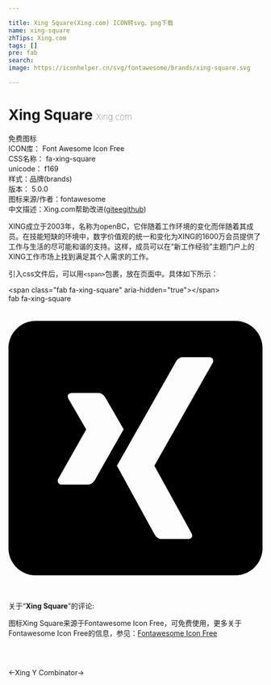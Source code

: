 ```yaml
---

title: Xing Square(Xing.com) ICON转svg、png下载
name: xing-square
zhTips: Xing.com
tags: []
pre: fab
search: 
image: https://iconhelper.cn/svg/fontawesome/brands/xing-square.svg

---
```


# Xing Square  <small style="font-size: 60%;font-weight: 100">Xing.com</small>


<div class="detail-page">
<p>
<span><span class="badge-success badge">免费图标</span> </span>
<br/>
<span>
ICON库：
<span class="badge-secondary badge">Font Awesome Icon Free</span> 
</span>
<br/>
<span>
CSS名称：
<span class="badge-secondary badge">fa-xing-square</span> 
</span>
<br/>
<span>
unicode：
<span class="badge-secondary badge">f169</span> 
<copy-btn content='f169' btn-title=""></copy-btn>
<copy-btn :content='String.fromCodePoint(parseInt("f169", 16))' btn-title="复制U"></copy-btn>
</span><br/><span>样式：<span class="badge-light badge">品牌(brands)</span></span>
<br/>
<span>
版本：
<span class="badge-secondary badge">5.0.0</span> 
</span>
<br/>
<span>图标来源/作者：<span class="badge-light badge">fontawesome</span></span> 
<br/>
<span class="zh-detail">中文描述：<span class="badge-primary badge">Xing.com</span><span class="help-link"><span>帮助改进</span>(<a href="https://gitee.com/liuwave/icon-helper/edit/master/json/fontawesome/brands/xing-square.json" target="_blank" rel="noopener noreferrer">gitee</a><a href="https://github.com/liuwave/icon-helper/edit/master/json/fontawesome/brands/xing-square.json" target="_blank" rel="noopener noreferrer">github</a></span>)</span><br/>
</p>
</div><div class="description description alert alert-light">XING成立于2003年，名称为openBC，它伴随着工作环境的变化而伴随着其成员。在技能短缺的环境中，数字价值观的统一和变化为XING的1600万会员提供了工作与生活的尽可能和谐的支持。这样，成员可以在“新工作经验”主题门户上的XING工作市场上找到满足其个人需求的工作。</div>
<div class="alert alert-dark">
  <i class="fab fa-xing-square fa-xs"></i>
  <i class="fab fa-xing-square fa-sm"></i>
  <i class="fab fa-xing-square fa-lg"></i>
  <i class="fab fa-xing-square fa-2x"></i>
  <i class="fab fa-xing-square fa-3x"></i>
  <i class="fab fa-xing-square fa-5x"></i>
  <i class="fab fa-xing-square fa-7x"></i>
</div>
<div>
  <p>引入css文件后，可以用<code>&lt;span&gt;</code>包裹，放在页面中。具体如下所示：    
  </p>
  <div class="alert alert-primary" style="font-size: 14px">
    &lt;span class="fab fa-xing-square" aria-hidden="true"&gt;&lt;/span&gt;
    <copy-btn content='<span class="fab fa-xing-square" aria-hidden="true"></span>'></copy-btn>
  </div>
  <div class="alert alert-secondary">
    <i class="fab fa-xing-square"
    style="font-size: 24px"
    aria-hidden="true"></i> fab fa-xing-square
    <copy-btn content="fab fa-xing-square" btn-title="复制图标名称"></copy-btn>
  </div>
</div>
<div id="svg" class="svg-wrap">
<svg xmlns="http://www.w3.org/2000/svg" viewBox="0 0 448 512"><path d="M400 32H48C21.5 32 0 53.5 0 80v352c0 26.5 21.5 48 48 48h352c26.5 0 48-21.5 48-48V80c0-26.5-21.5-48-48-48zM140.4 320.2H93.8c-5.5 0-8.7-5.3-6-10.3l49.3-86.7c.1 0 .1-.1 0-.2l-31.4-54c-3-5.6.2-10.1 6-10.1h46.6c5.2 0 9.5 2.9 12.9 8.7l31.9 55.3c-1.3 2.3-18 31.7-50.1 88.2-3.5 6.2-7.7 9.1-12.6 9.1zm219.7-214.1L257.3 286.8v.2l65.5 119c2.8 5.1.1 10.1-6 10.1h-46.6c-5.5 0-9.7-2.9-12.9-8.7l-66-120.3c2.3-4.1 36.8-64.9 103.4-182.3 3.3-5.8 7.4-8.7 12.5-8.7h46.9c5.7-.1 8.8 4.7 6 10z"/></svg>
</div>
<detail full-name='fa-xing-square'></detail>
<div class="icon-detail__container">
<p>关于“<b>Xing Square</b>”的评论:</p>
</div>
<Vssue title="关于“Xing Square”的评论" />    
<div><p>图标Xing Square来源于Fontawesome Icon Free，可免费使用，更多关于  Fontawesome Icon Free的信息，参见：<a target="_blank" href="https://iconhelper.cn/fontawesome.html">Fontawesome Icon Free</a>
</p></div>

<div style="padding:2rem 0 " class="page-nav"><p class="inner"><span class="prev">←<router-link to="/icon/brands/xing.html">Xing</router-link></span> <span class="next"><router-link to="/icon/brands/y-combinator.html">Y Combinator</router-link>→</span></p></div>

